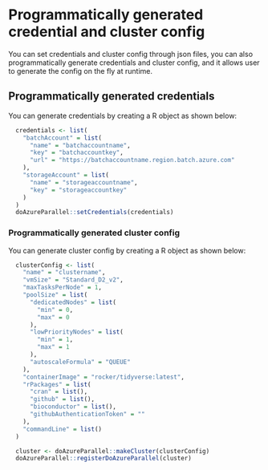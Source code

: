 # Programmatically generated credential and cluster config

You can set credentials and cluster config through json files, you can also programmatically generate credentials and cluster config, and it allows user to generate the config on the fly at runtime.

## Programmatically generated credentials

You can generate credentials by creating a R object as shown below:

```R
  credentials <- list(
    "batchAccount" = list(
      "name" = "batchaccountname",
      "key" = "batchaccountkey",
      "url" = "https://batchaccountname.region.batch.azure.com"
    ),
    "storageAccount" = list(
      "name" = "storageaccountname",
      "key" = "storageaccountkey"
    )
  )
  doAzureParallel::setCredentials(credentials)
```

### Programmatically generated cluster config

You can generate cluster config by creating a R object as shown below:

```R
  clusterConfig <- list(
    "name" = "clustername",
    "vmSize" = "Standard_D2_v2",
    "maxTasksPerNode" = 1,
    "poolSize" = list(
      "dedicatedNodes" = list(
        "min" = 0,
        "max" = 0
      ),
      "lowPriorityNodes" = list(
        "min" = 1,
        "max" = 1
      ),
      "autoscaleFormula" = "QUEUE"
    ),
    "containerImage" = "rocker/tidyverse:latest",
    "rPackages" = list(
      "cran" = list(),
      "github" = list(),
      "bioconductor" = list(),
      "githubAuthenticationToken" = ""
    ),
    "commandLine" = list()
  )

  cluster <- doAzureParallel::makeCluster(clusterConfig)
  doAzureParallel::registerDoAzureParallel(cluster)
```
